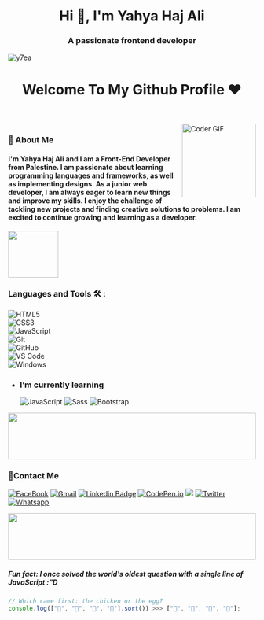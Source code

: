<h1 align="center">Hi 👋, I'm Yahya Haj Ali</h1>
<h3 align="center">A passionate frontend developer</h3>

<p align="left"> <img src="https://komarev.com/ghpvc/?username=y7ea&label=Profile%20views&color=0e75b6&style=flat" alt="y7ea" /> </p>
<h1 align="center"><!-- <img src="https://acegif.com/wp-content/uploads/2021/4fh5wi/welcome-17.gif"> --> Welcome To My Github Profile ♥</h1>
<!-- # Hello! <img src="https://raw.githubusercontent.com/MartinHeinz/MartinHeinz/master/wave.gif" width="30px">Welcome To My Github Profile ♥  -->
<!-- <img src="https://github.com/Govindv7555/Govindv7555/blob/main/49e76e0596857673c5c80c85b84394c1.gif" width=1000px height=95px> -->

<br/>
<br/>

<img align="right" src="https://media0.giphy.com/media/RbDKaczqWovIugyJmW/giphy.gif?cid=ecf05e47y4c5m763l4w4kgggdltjm7dlt8y12qiygkbt1vt9&rid=giphy.gif&ct=g" alt="Coder GIF" width="150" height="150">

<h3>🚀 About Me</h3> 
<h4> I'm Yahya Haj Ali and I am a Front-End Developer from Palestine. I am passionate about learning programming languages and frameworks, as well as implementing designs. As a junior web developer, I am always eager to learn new things and improve my skills. I enjoy the challenge of tackling new projects and finding creative solutions to problems. I am excited to continue growing and learning as a developer. </h4>

<img align="center" src="https://github.com/Govindv7555/Govindv7555/blob/main/49e76e0596857673c5c80c85b84394c1.gif" width= 45% height=95px>

### Languages and Tools 🛠 :

![HTML5](https://img.shields.io/badge/-HTML5-%23E44D27?style=flat-square&logo=html5&logoColor=ffffff) <br>
![CSS3](https://img.shields.io/badge/-CSS3-%231572B6?style=flat-square&logo=css3) <br>
![JavaScript](https://img.shields.io/badge/-JavaScript-black?style=flat-square&logo=javascript) <br>
![Git](https://img.shields.io/badge/-Git-%23F05032?style=flat-square&logo=git&logoColor=%23ffffff) <br>
![GitHub](https://img.shields.io/badge/-GitHub-181717?style=flat-square&logo=github) <br>
![VS Code](http://img.shields.io/badge/-VS%20Code-007ACC?style=flat-square&logo=visual-studio-code&logoColor=ffffff) <br>
![Windows](http://img.shields.io/badge/-Windows-0078D6?style=flat-square&logo=windows&logoColor=ffffff) <br>

- ### I’m currently learning
  ![JavaScript](https://img.shields.io/badge/-JavaScript-black?style=flat-square&logo=javascript)
  ![Sass](https://img.shields.io/badge/-Sass-%23CC6699?style=flat-square&logo=sass&logoColor=ffffff)
  ![Bootstrap](https://img.shields.io/badge/-Bootstrap-563D7C?style=flat-square&logo=Bootstrap)

<img src="https://github.com/Govindv7555/Govindv7555/blob/main/49e76e0596857673c5c80c85b84394c1.gif" width=100% height=95px>

### 🔗Contact Me

[![FaceBook](https://img.shields.io/badge/FaceBook-385490?style=for-the-badge&logo=FaceBook&logoColor=white)](https://www.facebook.com/Yahya.Haj.Ali.20)
[![Gmail](https://img.shields.io/badge/-Gmail-c14438?style=flat-square&logo=Gmail&logoColor=white&link=mailto:yahya.ali@students.alquds.edu)](mailto:yahyahajali118@gmail.com)
[![Linkedin Badge](https://img.shields.io/badge/-LinkedIn-blue?style=flat-square&logo=Linkedin&logoColor=white&link=https://www.linkedin.com/in/Yahya-elsayed74?fbclid=IwAR2GQHOg_V5M1g1n4E85stLhI1Y_ihhGWhOKgzbt0P9p8Zlnfl284Ku4_Kc)](https://www.linkedin.com/in/yahya-ali-b11663238)
[![CodePen.io](https://img.shields.io/badge/CodePen.io-000?style=for-the-badge&logo=CodePen&logoColor=white&target=_blank)](https://codepen.io/Y7EA0)
<a href="https://www.instagram.com/Yahya.sayed74/" alt="Instagram"><img src="https://img.shields.io/badge/-Instagram-E4405F?style=flat-square&logo=instagram&logoColor=white" /></a>
<a href="https://twitter.com/Yahya_ElSsyed" target="_blank"><img src="https://img.shields.io/badge/-Twitter-1ca0f1?style=flat-square&labelColor=1ca0f1&logo=twitter&logoColor=white" alt="Twitter"></a>
[![Whatsapp](https://img.shields.io/badge/-Whatsapp-075e54?style=for-the-badge&logo=Whatsapp&logoColor=white)]()

<!-- ### 🔗 Links
[![CodePen.io](https://img.shields.io/badge/CodePen.io-000?style=for-the-badge&logo=CodePen&logoColor=white&target=_blank)](https://codepen.io/Y7EA0)
[![FaceBook](https://img.shields.io/badge/FaceBook-385490?style=for-the-badge&logo=FaceBook&logoColor=white)](https://www.facebook.com/Yahya.Haj.Ali.20)
[![linkedin](https://img.shields.io/badge/linkedin-0a66c2?style=for-the-badge&logo=linkedin&logoColor=white)](https://www.linkedin.com/in/yahya-ali-b11663238)
[![twitter](https://img.shields.io/badge/twitter-1DA1F2?style=for-the-badge&logo=twitter&logoColor=white)]()
[![Instagram](https://img.shields.io/badge/-Instagram-C13584?style=for-the-badge&logo=Instagram&logoColor=white)]()
[![Whatsapp](https://img.shields.io/badge/-Whatsapp-075e54?style=for-the-badge&logo=Whatsapp&logoColor=white)]()
<a href="mailto:yahya.ali@students.alquds.edu"><img  src="https://img.shields.io/badge/Gmail-D14836?style=for-the-badge&logo=gmail&logoColor=white"></a> -->

 <img src="https://github.com/Govindv7555/Govindv7555/blob/main/49e76e0596857673c5c80c85b84394c1.gif" width=100% height=95px>

<!-- ### Stats

[![Top Langs](https://github-readme-stats.vercel.app/api/top-langs/?username=YahyaSayed74&layout=compact)](https://github.com/anuraghazra/github-readme-stats)

---

<br/>
-->

##### Fun fact: I once solved the world's oldest question with a single line of JavaScript :"D

```javascript
// Which came first: the chicken or the egg?
console.log(["🥚", "🐣", "🐥", "🐔"].sort()) >>> ["🐔", "🐣", "🐥", "🥚"];
```
